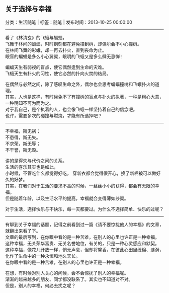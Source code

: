 ## 关于选择与幸福

分类：生活随笔 | 标签：随笔 | 发布时间：2013-10-25 00:00:00

___

看了《林清玄》的飞蛾与蝙蝠，  
飞舞于林间的蝙蝠，时时刻刻都在避免撞到树，却偶尔会不小心撞树。  
在林间飞舞的彩蛾，却一再去扑火，直到丧命为止。  
眼盲的蝙蝠是多么小心翼翼，眼明的飞蛾又是多么肆无忌惮！ 

蝙蝠天生有弱视的盲点，使它偶然逢到生命的灾难。   
飞蛾天生有扑火的习性，使它必然的扑向火焚的结局。 

在偶然与必然之间，除了感叹生命之外，偶尔也会思考蝙蝠撞树和飞蛾扑火的道理。  
其实，人也是这样，有时候免不了有撞树的盲点与扑火的执著，一种是粗心大意，一种明知不可为而为之。  
对于我自己，是个执着的人，也会像飞蛾一样坚持着自己的信念吧。  
也许，需要多次的碰撞与燃烧，才能有所选择吧？

___

不幸福，斯无祸；  
不患得，斯无失。  
不求荣，斯无辱；  
不干誉，斯无毁。

讲的是得失与代价之间的关系。  
生活的喜乐其实也是如此，  
小时候，不管吃什么都觉得好吃，
穿新衣都会觉得很开心，换了新棉被可以做好久的好梦。  
其实，在我们对于生活的要求不高的时候，一丝丝小小的获得，都会有无限的幸福。  
但是随着年龄，以及生活水平的提高，幸福就会变得薄如纱翼。  

对于生活，选择快乐与不快乐，每一天都要过。为什么不选择简单、快乐的过呢？

___

有聊到关于幸福的话题，记得之前看到过一篇《请不要惊扰他人的幸福》的文章，就翻出来看了下。  
文章的最后写到，在你眼中看的是一种苦难，在别人的心里也许正是一种幸福。  
这种幸福，无关荣华富贵、无关名誉地位，有关的，只是一种心灵感应和默契。  
这种幸福，像花儿开放一样，悄无声息，但却将馨香，在彼此心田里缠绵、涟漪，化作了生命中的一种永恒和地久天长。  
在你眼中看的是一种苦难，在别人的心里也许正是一种幸福。

在想，有时候对别人关心的问候，会不会惊扰了别人的幸福呢。  
渐渐的越来越多的朋友、同学都没联系了。其实也不知道对不对。  
但是，别人的幸福，何必去扰之呢？